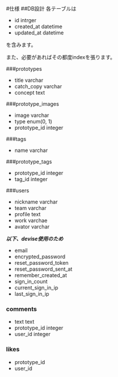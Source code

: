 #仕様
##DB設計
各テーブルは
* id intrger
* created_at datetime
* updated_at datetime

を含みます。

また、必要があればその都度indexを張ります。

###prototypes
* title varchar
* catch_copy varchar
* concept text

###prototype_images
* image varchar
* type enum(0, 1)
* prototype_id integer

###tags
* name varchar

###prototype_tags
* prototype_id integer
* tag_id integer

###users
* nickname varchar
* team varchar
* profile text
* work varchae
* avator varchar

***以下、devise使用のため***
* email
* encrypted_password
* reset_password_token
* reset_password_sent_at
* remember_created_at
* sign_in_count
* current_sign_in_ip
* last_sign_in_ip

### comments
* text text
* prototype_id integer
* user_id integer

### likes
* prototype_id
* user_id
